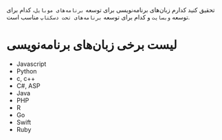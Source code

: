 تحقیق کنید کدارم زبان‌های برنامه‌نویسی برای توسعه `برنامه‌های موبایل`، کدام برای توسعه `وبسایت` و کدام برای توسعه `برنامه‌های تحت دسکتاپ` مناسب است.

# لیست برخی زبان‌های برنامه‌نویسی

- Javascript
- Python
- c, c++
- C#, ASP
- Java
- PHP
- R
- Go
- Swift
- Ruby
